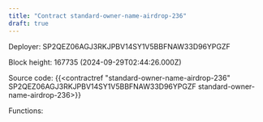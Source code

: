 ```yaml
---
title: "Contract standard-owner-name-airdrop-236"
draft: true
---
```

Deployer: SP2QEZ06AGJ3RKJPBV14SY1V5BBFNAW33D96YPGZF


 



Block height: 167735 (2024-09-29T02:44:26.000Z)

Source code: {{<contractref "standard-owner-name-airdrop-236" SP2QEZ06AGJ3RKJPBV14SY1V5BBFNAW33D96YPGZF standard-owner-name-airdrop-236>}}

Functions:


